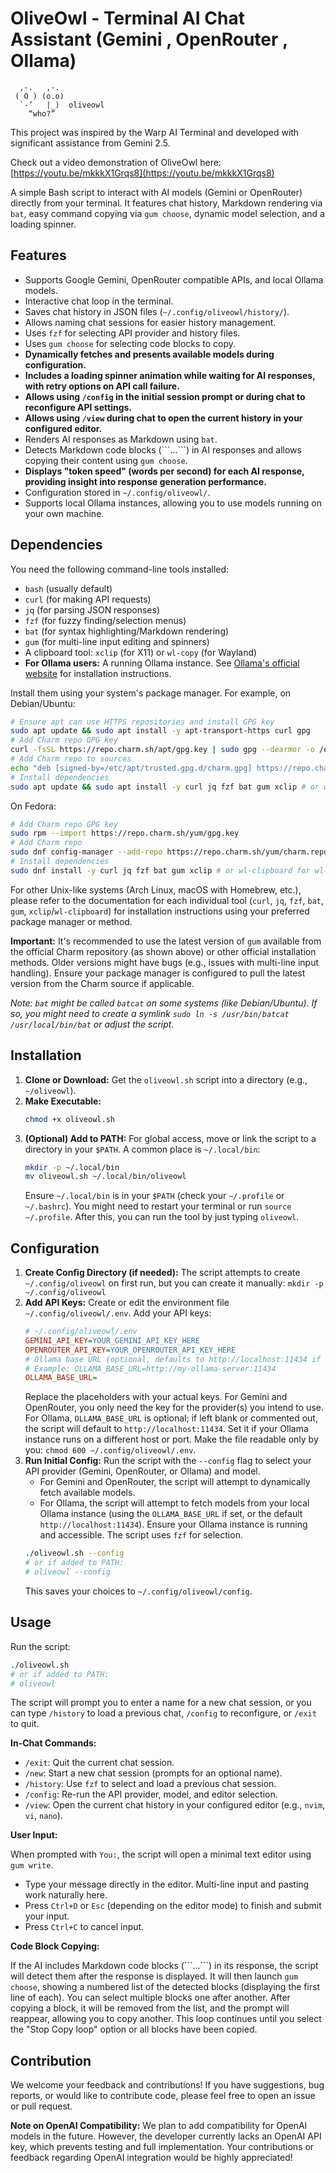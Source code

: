 # OliveOwl - Terminal AI Chat Assistant (Gemini , OpenRouter , Ollama)

```
  ,-.   ,-.  
 ( O ) (o.o)  
  `-’   |_)  oliveowl 
    “who?”
```

This project was inspired by the Warp AI Terminal and developed with significant assistance from Gemini 2.5.

Check out a video demonstration of OliveOwl here:
[https://youtu.be/mkkkX1Grqs8](https://youtu.be/mkkkX1Grqs8)

A simple Bash script to interact with AI models (Gemini or OpenRouter) directly from your terminal. It features chat history, Markdown rendering via `bat`, easy command copying via `gum choose`, dynamic model selection, and a loading spinner.

## Features

*   Supports Google Gemini, OpenRouter compatible APIs, and local Ollama models.
*   Interactive chat loop in the terminal.
*   Saves chat history in JSON files (`~/.config/oliveowl/history/`).
*   Allows naming chat sessions for easier history management.
*   Uses `fzf` for selecting API provider and history files.
*   Uses `gum choose` for selecting code blocks to copy.
*   **Dynamically fetches and presents available models during configuration.**
*   **Includes a loading spinner animation while waiting for AI responses, with retry options on API call failure.**
*   **Allows using `/config` in the initial session prompt or during chat to reconfigure API settings.**
*   **Allows using `/view` during chat to open the current history in your configured editor.**
*   Renders AI responses as Markdown using `bat`.
*   Detects Markdown code blocks (\`\`\`...\`\`\`) in AI responses and allows copying their content using `gum choose`.
*   **Displays "token speed" (words per second) for each AI response, providing insight into response generation performance.**
*   Configuration stored in `~/.config/oliveowl/`.
*   Supports local Ollama instances, allowing you to use models running on your own machine.

## Dependencies

You need the following command-line tools installed:

*   `bash` (usually default)
*   `curl` (for making API requests)
*   `jq` (for parsing JSON responses)
*   `fzf` (for fuzzy finding/selection menus)
*   `bat` (for syntax highlighting/Markdown rendering)
*   `gum` (for multi-line input editing and spinners)
*   A clipboard tool: `xclip` (for X11) or `wl-copy` (for Wayland)
*   **For Ollama users:** A running Ollama instance. See [Ollama's official website](https://ollama.com/) for installation instructions.

Install them using your system's package manager. For example, on Debian/Ubuntu:
```bash
# Ensure apt can use HTTPS repositories and install GPG key
sudo apt update && sudo apt install -y apt-transport-https curl gpg
# Add Charm repo GPG key
curl -fsSL https://repo.charm.sh/apt/gpg.key | sudo gpg --dearmor -o /etc/apt/trusted.gpg.d/charm.gpg
# Add Charm repo to sources
echo "deb [signed-by=/etc/apt/trusted.gpg.d/charm.gpg] https://repo.charm.sh/apt/ * *" | sudo tee /etc/apt/sources.list.d/charm.list
# Install dependencies
sudo apt update && sudo apt install -y curl jq fzf bat gum xclip # or wl-clipboard for wl-copy
```
On Fedora:
```bash
# Add Charm repo GPG key
sudo rpm --import https://repo.charm.sh/yum/gpg.key
# Add Charm repo
sudo dnf config-manager --add-repo https://repo.charm.sh/yum/charm.repo
# Install dependencies
sudo dnf install -y curl jq fzf bat gum xclip # or wl-clipboard for wl-copy
```
For other Unix-like systems (Arch Linux, macOS with Homebrew, etc.), please refer to the documentation for each individual tool (`curl`, `jq`, `fzf`, `bat`, `gum`, `xclip`/`wl-clipboard`) for installation instructions using your preferred package manager or method.

**Important:** It's recommended to use the latest version of `gum` available from the official Charm repository (as shown above) or other official installation methods. Older versions might have bugs (e.g., issues with multi-line input handling). Ensure your package manager is configured to pull the latest version from the Charm source if applicable.

*Note: `bat` might be called `batcat` on some systems (like Debian/Ubuntu). If so, you might need to create a symlink `sudo ln -s /usr/bin/batcat /usr/local/bin/bat` or adjust the script.*

## Installation

1.  **Clone or Download:** Get the `oliveowl.sh` script into a directory (e.g., `~/oliveowl`).
2.  **Make Executable:**
    ```bash
    chmod +x oliveowl.sh
    ```
3.  **(Optional) Add to PATH:** For global access, move or link the script to a directory in your `$PATH`. A common place is `~/.local/bin`:
    ```bash
    mkdir -p ~/.local/bin
    mv oliveowl.sh ~/.local/bin/oliveowl
    ```
    Ensure `~/.local/bin` is in your `$PATH` (check your `~/.profile` or `~/.bashrc`). You might need to restart your terminal or run `source ~/.profile`. After this, you can run the tool by just typing `oliveowl`.

## Configuration

1.  **Create Config Directory (if needed):** The script attempts to create `~/.config/oliveowl` on first run, but you can create it manually: `mkdir -p ~/.config/oliveowl`
2.  **Add API Keys:** Create or edit the environment file `~/.config/oliveowl/.env`. Add your API keys:
    ```ini
    # ~/.config/oliveowl/.env
    GEMINI_API_KEY=YOUR_GEMINI_API_KEY_HERE
    OPENROUTER_API_KEY=YOUR_OPENROUTER_API_KEY_HERE
    # Ollama base URL (optional, defaults to http://localhost:11434 if not set)
    # Example: OLLAMA_BASE_URL=http://my-ollama-server:11434
    OLLAMA_BASE_URL=
    ```
    Replace the placeholders with your actual keys. For Gemini and OpenRouter, you only need the key for the provider(s) you intend to use. For Ollama, `OLLAMA_BASE_URL` is optional; if left blank or commented out, the script will default to `http://localhost:11434`. Set it if your Ollama instance runs on a different host or port. Make the file readable only by you: `chmod 600 ~/.config/oliveowl/.env`.
3.  **Run Initial Config:** Run the script with the `--config` flag to select your API provider (Gemini, OpenRouter, or Ollama) and model.
    *   For Gemini and OpenRouter, the script will attempt to dynamically fetch available models.
    *   For Ollama, the script will attempt to fetch models from your local Ollama instance (using the `OLLAMA_BASE_URL` if set, or the default `http://localhost:11434`). Ensure your Ollama instance is running and accessible.
    The script uses `fzf` for selection.
    ```bash
    ./oliveowl.sh --config
    # or if added to PATH:
    # oliveowl --config
    ```
    This saves your choices to `~/.config/oliveowl/config`.

## Usage

Run the script:
```bash
./oliveowl.sh
# or if added to PATH:
# oliveowl
```

The script will prompt you to enter a name for a new chat session, or you can type `/history` to load a previous chat, `/config` to reconfigure, or `/exit` to quit.

**In-Chat Commands:**

*   `/exit`: Quit the current chat session.
*   `/new`: Start a new chat session (prompts for an optional name).
*   `/history`: Use `fzf` to select and load a previous chat session.
*   `/config`: Re-run the API provider, model, and editor selection.
*   `/view`: Open the current chat history in your configured editor (e.g., `nvim`, `vi`, `nano`).

**User Input:**

When prompted with `You:`, the script will open a minimal text editor using `gum write`.
*   Type your message directly in the editor. Multi-line input and pasting work naturally here.
*   Press `Ctrl+D` or `Esc` (depending on the editor mode) to finish and submit your input.
*   Press `Ctrl+C` to cancel input.

**Code Block Copying:**

If the AI includes Markdown code blocks (\`\`\`...\`\`\`) in its response, the script will detect them after the response is displayed. It will then launch `gum choose`, showing a numbered list of the detected blocks (displaying the first line of each). You can select multiple blocks one after another. After copying a block, it will be removed from the list, and the prompt will reappear, allowing you to copy another. This loop continues until you select the "Stop Copy loop" option or all blocks have been copied.

## Contribution

We welcome your feedback and contributions! If you have suggestions, bug reports, or would like to contribute code, please feel free to open an issue or pull request.

**Note on OpenAI Compatibility:** We plan to add compatibility for OpenAI models in the future. However, the developer currently lacks an OpenAI API key, which prevents testing and full implementation. Your contributions or feedback regarding OpenAI integration would be highly appreciated!
